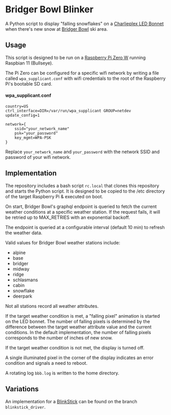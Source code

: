 # Bridger Bowl Blinker

A Python script to display "falling snowflakes" on a [Charlieplex LED Bonnet](https://learn.adafruit.com/adafruit-charlieplex-bonnet/overview) when there's new snow at [Bridger Bowl](https://bridgerbowl.com/weather/history-tables) ski area.

## Usage

This script is designed to be run on a [Raspberry Pi Zero W](https://www.raspberrypi.com/products/raspberry-pi-zero-w/) running Raspbian 11 (Bullseye).

The Pi Zero can be configured for a specific wifi network by writing a file called `wpa_supplicant.conf` with wifi credentials to the root of the Raspberry Pi's bootable SD card.

#### wpa_supplicant.conf
```
country=US
ctrl_interface=DIR=/var/run/wpa_supplicant GROUP=netdev
update_config=1

network={
    ssid="your_network_name"
    psk="your_password"
    key_mgmt=WPA-PSK
}
```

Replace `your_network_name` and `your_password` with the network SSID and password of your wifi network.

## Implementation

The repository includes a bash script `rc.local` that clones this repository and starts the Python script.
It is designed to be copied to the /etc directory of the target Raspberry Pi & executed on boot.

On start, Bridger Bowl's graphql endpoint is queried to fetch the current weather conditions at a specific weather station. If the request fails, it will be retried up to MAX_RETRIES with an exponential backoff.

The endpoint is queried at a configurable interval (default 10 min) to refresh the weather data.

Valid values for Bridger Bowl weather stations include:

- alpine
- base
- bridger
- midway
- ridge
- schlasmans
- cabin
- snowflake
- deerpark

Not all stations record all weather attributes.

If the target weather condition is met, a "falling pixel" animation is started on the LED bonnet. The number of falling pixels is determined by the difference between the target weather attribute value and the current conditions. In the default implementation, the number of falling pixels corresponds to the number of inches of new snow.

If the target weather condition is not met, the display is turned off.

A single illuminated pixel in the corner of the display indicates an error condition and signals a need to reboot.

A rotating log `bbb.log` is written to the home directory.

## Variations

An implementation for a [BlinkStick](https://www.blinkstick.com/) can be found on the branch `blinkstick_driver`.

